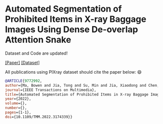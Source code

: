 # Automated Segmentation of Prohibited Items in X-ray Baggage Images Using Dense De-overlap Attention Snake

Dataset and Code are updated!

[[Paper]](https://ieeexplore.ieee.org/document/9772992) [[Dataset]](https://pan.baidu.com/s/11jMmECsjvW49N1NwLb8iIg?pwd=vnyw)

All publications using PIXray dataset should cite the paper below: :smile:

```bibtex
@ARTICLE{9772992,  
author={Ma, Bowen and Jia, Tong and Su, Min and Jia, Xiaodong and Chen, Dongyue and Zhang, Yichun},  
journal={IEEE Transactions on Multimedia},   
title={Automated Segmentation of Prohibited Items in X-ray Baggage Images Using Dense De-overlap Attention Snake},   
year={2022},  
volume={},  
number={},  
pages={1-1},  
doi={10.1109/TMM.2022.3174339}}
```
